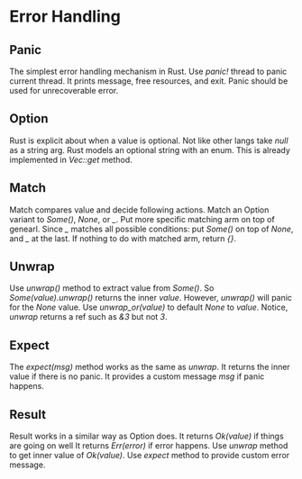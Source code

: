 # Error Handling

## Panic
The simplest error handling mechanism in Rust.
Use *panic!* thread to panic current thread.
It prints message, free resources, and exit.
Panic should be used for unrecoverable error.

## Option
Rust is explicit about when a value is optional.
Not like other langs take *null* as a string arg.
Rust models an optional string with an enum.
This is already implemented in *Vec::get* method.

## Match
Match compares value and decide following actions.
Match an Option variant to *Some()*, *None*, or *_*.
Put more specific matching arm on top of genearl.
Since *_* matches all possible conditions:
put *Some()* on top of *None*, and *_* at the last.
If nothing to do with matched arm, return *{}*.

## Unwrap
Use *unwrap()* method to extract value from *Some()*.
So *Some(value).unwrap()* returns the inner *value*.
However, *unwrap()* will panic for the *None* value.
Use *unwrap_or(value)* to default *None* to *value*.
Notice, *unwrap* returns a ref such as *&3* but not *3*.

## Expect
The *expect(msg)* method works as the same as *unwrap*.
It returns the inner value if there is no panic. 
It provides a custom message *msg* if panic happens.

## Result
Result works in a similar way as Option does.
It returns *Ok(value)* if things are going on well
It returns *Err(error)* if error happens.
Use *unwrap* method to get inner value of *Ok(value)*.
Use *expect* method to provide custom error message.